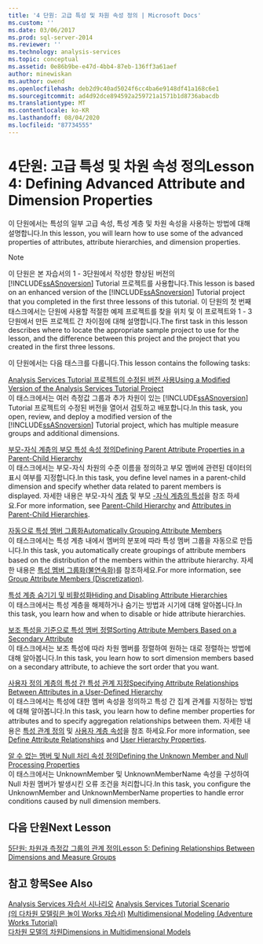 ```yaml
---
title: '4 단원: 고급 특성 및 차원 속성 정의 | Microsoft Docs'
ms.custom: ''
ms.date: 03/06/2017
ms.prod: sql-server-2014
ms.reviewer: ''
ms.technology: analysis-services
ms.topic: conceptual
ms.assetid: 0e86b9be-e47d-4bb4-87eb-136ff3a61aef
author: minewiskan
ms.author: owend
ms.openlocfilehash: deb2d9c40ad5024f6cc4ba6e9148df41a168c6e1
ms.sourcegitcommit: ad4d92dce894592a259721a1571b1d8736abacdb
ms.translationtype: MT
ms.contentlocale: ko-KR
ms.lasthandoff: 08/04/2020
ms.locfileid: "87734555"
---
```

# <a name="lesson-4-defining-advanced-attribute-and-dimension-properties"></a><span data-ttu-id="1479a-102">4단원: 고급 특성 및 차원 속성 정의</span><span class="sxs-lookup"><span data-stu-id="1479a-102">Lesson 4: Defining Advanced Attribute and Dimension Properties</span></span>
  <span data-ttu-id="1479a-103">이 단원에서는 특성의 일부 고급 속성, 특성 계층 및 차원 속성을 사용하는 방법에 대해 설명합니다.</span><span class="sxs-lookup"><span data-stu-id="1479a-103">In this lesson, you will learn how to use some of the advanced properties of attributes, attribute hierarchies, and dimension properties.</span></span>  
  
> [!NOTE]  
>  <span data-ttu-id="1479a-104">이 단원은 본 자습서의 1 - 3단원에서 작성한 향상된 버전의 [!INCLUDE[ssASnoversion](../includes/ssasnoversion-md.md)] Tutorial 프로젝트를 사용합니다.</span><span class="sxs-lookup"><span data-stu-id="1479a-104">This lesson is based on an enhanced version of the [!INCLUDE[ssASnoversion](../includes/ssasnoversion-md.md)] Tutorial project that you completed in the first three lessons of this tutorial.</span></span> <span data-ttu-id="1479a-105">이 단원의 첫 번째 태스크에서는 단원에 사용할 적절한 예제 프로젝트를 찾을 위치 및 이 프로젝트와 1 - 3단원에서 만든 프로젝트 간 차이점에 대해 설명합니다.</span><span class="sxs-lookup"><span data-stu-id="1479a-105">The first task in this lesson describes where to locate the appropriate sample project to use for the lesson, and the difference between this project and the project that you created in the first three lessons.</span></span>  
  
 <span data-ttu-id="1479a-106">이 단원에서는 다음 태스크를 다룹니다.</span><span class="sxs-lookup"><span data-stu-id="1479a-106">This lesson contains the following tasks:</span></span>  
  
 [<span data-ttu-id="1479a-107">Analysis Services Tutorial 프로젝트의 수정된 버전 사용</span><span class="sxs-lookup"><span data-stu-id="1479a-107">Using a Modified Version of the Analysis Services Tutorial Project</span></span>](lesson-4-1-using-a-modified-version-of-the-analysis-services-tutorial-project.md)  
 <span data-ttu-id="1479a-108">이 태스크에서는 여러 측정값 그룹과 추가 차원이 있는 [!INCLUDE[ssASnoversion](../includes/ssasnoversion-md.md)] Tutorial 프로젝트의 수정된 버전을 열어서 검토하고 배포합니다.</span><span class="sxs-lookup"><span data-stu-id="1479a-108">In this task, you open, review, and deploy a modified version of the [!INCLUDE[ssASnoversion](../includes/ssasnoversion-md.md)] Tutorial project, which has multiple measure groups and additional dimensions.</span></span>  
  
 [<span data-ttu-id="1479a-109">부모-자식 계층의 부모 특성 속성 정의</span><span class="sxs-lookup"><span data-stu-id="1479a-109">Defining Parent Attribute Properties in a Parent-Child Hierarchy</span></span>](lesson-4-2-defining-parent-attribute-properties-in-a-parent-child-hierarchy.md)  
 <span data-ttu-id="1479a-110">이 태스크에서는 부모-자식 차원의 수준 이름을 정의하고 부모 멤버에 관련된 데이터의 표시 여부를 지정합니다.</span><span class="sxs-lookup"><span data-stu-id="1479a-110">In this task, you define level names in a parent-child dimension and specify whether data related to parent members is displayed.</span></span> <span data-ttu-id="1479a-111">자세한 내용은 부모-자식 [계층](multidimensional-models/parent-child-dimension.md) 및 부모 [-자식 계층의 특성](multidimensional-models/parent-child-dimension-attributes.md)을 참조 하세요.</span><span class="sxs-lookup"><span data-stu-id="1479a-111">For more information, see [Parent-Child Hierarchy](multidimensional-models/parent-child-dimension.md) and [Attributes in Parent-Child Hierarchies](multidimensional-models/parent-child-dimension-attributes.md).</span></span>  
  
 [<span data-ttu-id="1479a-112">자동으로 특성 멤버 그룹화</span><span class="sxs-lookup"><span data-stu-id="1479a-112">Automatically Grouping Attribute Members</span></span>](lesson-4-3-automatically-grouping-attribute-members.md)  
 <span data-ttu-id="1479a-113">이 태스크에서는 특성 계층 내에서 멤버의 분포에 따라 특성 멤버 그룹을 자동으로 만듭니다.</span><span class="sxs-lookup"><span data-stu-id="1479a-113">In this task, you automatically create groupings of attribute members based on the distribution of the members within the attribute hierarchy.</span></span> <span data-ttu-id="1479a-114">자세한 내용은 [특성 멤버 그룹화&#40;불연속화&#41;](multidimensional-models/attribute-properties-group-attribute-members.md)를 참조하세요.</span><span class="sxs-lookup"><span data-stu-id="1479a-114">For more information, see [Group Attribute Members &#40;Discretization&#41;](multidimensional-models/attribute-properties-group-attribute-members.md).</span></span>  
  
 [<span data-ttu-id="1479a-115">특성 계층 숨기기 및 비활성화</span><span class="sxs-lookup"><span data-stu-id="1479a-115">Hiding and Disabling Attribute Hierarchies</span></span>](lesson-4-4-hiding-and-disabling-attribute-hierarchies.md)  
 <span data-ttu-id="1479a-116">이 태스크에서는 특성 계층을 해제하거나 숨기는 방법과 시기에 대해 알아봅니다.</span><span class="sxs-lookup"><span data-stu-id="1479a-116">In this task, you learn how and when to disable or hide attribute hierarchies.</span></span>  
  
 [<span data-ttu-id="1479a-117">보조 특성을 기준으로 특성 멤버 정렬</span><span class="sxs-lookup"><span data-stu-id="1479a-117">Sorting Attribute Members Based on a Secondary Attribute</span></span>](lesson-4-5-sorting-attribute-members-based-on-a-secondary-attribute.md)  
 <span data-ttu-id="1479a-118">이 태스크에서는 보조 특성에 따라 차원 멤버를 정렬하여 원하는 대로 정렬하는 방법에 대해 알아봅니다.</span><span class="sxs-lookup"><span data-stu-id="1479a-118">In this task, you learn how to sort dimension members based on a secondary attribute, to achieve the sort order that you want.</span></span>  
  
 [<span data-ttu-id="1479a-119">사용자 정의 계층의 특성 간 특성 관계 지정</span><span class="sxs-lookup"><span data-stu-id="1479a-119">Specifying Attribute Relationships Between Attributes in a User-Defined Hierarchy</span></span>](4-6-specifying-attribute-relationships-in-user-defined-hierarchy.md)  
 <span data-ttu-id="1479a-120">이 태스크에서는 특성에 대한 멤버 속성을 정의하고 특성 간 집계 관계를 지정하는 방법에 대해 알아봅니다.</span><span class="sxs-lookup"><span data-stu-id="1479a-120">In this task, you learn how to define member properties for attributes and to specify aggregation relationships between them.</span></span> <span data-ttu-id="1479a-121">자세한 내용은 [특성 관계 정의](multidimensional-models/attribute-relationships-define.md) 및 [사용자 계층 속성](multidimensional-models-olap-logical-dimension-objects/user-hierarchies-properties.md)을 참조 하세요.</span><span class="sxs-lookup"><span data-stu-id="1479a-121">For more information, see [Define Attribute Relationships](multidimensional-models/attribute-relationships-define.md) and [User Hierarchy Properties](multidimensional-models-olap-logical-dimension-objects/user-hierarchies-properties.md).</span></span>  
  
 [<span data-ttu-id="1479a-122">알 수 없는 멤버 및 Null 처리 속성 정의</span><span class="sxs-lookup"><span data-stu-id="1479a-122">Defining the Unknown Member and Null Processing Properties</span></span>](lesson-4-7-defining-the-unknown-member-and-null-processing-properties.md)  
 <span data-ttu-id="1479a-123">이 태스크에서는 UnknownMember 및 UnknownMemberName 속성을 구성하여 Null 차원 멤버가 발생시킨 오류 조건을 처리합니다.</span><span class="sxs-lookup"><span data-stu-id="1479a-123">In this task, you configure the UnknownMember and UnknownMemberName properties to handle error conditions caused by null dimension members.</span></span>  
  
## <a name="next-lesson"></a><span data-ttu-id="1479a-124">다음 단원</span><span class="sxs-lookup"><span data-stu-id="1479a-124">Next Lesson</span></span>  
 [<span data-ttu-id="1479a-125">5단원: 차원과 측정값 그룹의 관계 정의</span><span class="sxs-lookup"><span data-stu-id="1479a-125">Lesson 5: Defining Relationships Between Dimensions and Measure Groups</span></span>](lesson-5-defining-relationships-between-dimensions-and-measure-groups.md)  
  
## <a name="see-also"></a><span data-ttu-id="1479a-126">참고 항목</span><span class="sxs-lookup"><span data-stu-id="1479a-126">See Also</span></span>  
 <span data-ttu-id="1479a-127">[Analysis Services 자습서 시나리오](analysis-services-tutorial-scenario.md) </span><span class="sxs-lookup"><span data-stu-id="1479a-127">[Analysis Services Tutorial Scenario](analysis-services-tutorial-scenario.md) </span></span>  
 <span data-ttu-id="1479a-128">[&#40;의 다차원 모델링은 놀이 Works 자습서&#41;](multidimensional-modeling-adventure-works-tutorial.md) </span><span class="sxs-lookup"><span data-stu-id="1479a-128">[Multidimensional Modeling &#40;Adventure Works Tutorial&#41;](multidimensional-modeling-adventure-works-tutorial.md) </span></span>  
 [<span data-ttu-id="1479a-129">다차원 모델의 차원</span><span class="sxs-lookup"><span data-stu-id="1479a-129">Dimensions in Multidimensional Models</span></span>](multidimensional-models/dimensions-in-multidimensional-models.md)  
  
  
